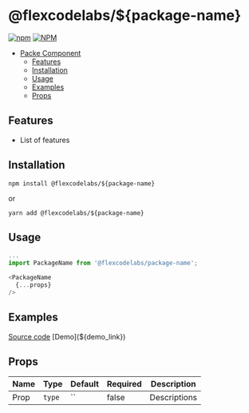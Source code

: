 # @flexcodelabs/${package-name}

[![npm](https://img.shields.io/npm/v/@flexcodelabs/${package-name})](https://www.npmjs.com/package/@flexcodelabs/${package-name}) [![NPM](https://img.shields.io/npm/l/@flexcodelabs/${package-name})](https://www.npmjs.com/package/@flexcodelabs/${package-name})

- [Packe Component](#@flexcodelabs/${package-name})
  - [Features](#features)
  - [Installation](#Installation)
  - [Usage](#usage)
  - [Examples](#examples)
  - [Props](#props)

## Features

- List of features

## Installation

`npm install @flexcodelabs/${package-name}`

or

`yarn add @flexcodelabs/${package-name}`

## Usage

```js
...
import PackageName from '@flexcodelabs/package-name';

<PackageName
  {...props}
/>
```

## Examples

[Source code](${repo})  
[Demo](${demo_link})

## Props

| Name | Type   | Default | Required | Description  |
| ---- | ------ | ------- | -------- | ------------ |
| Prop | `type` | ``      | false    | Descriptions |
